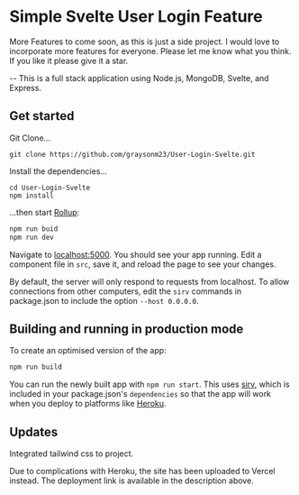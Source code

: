 # Simple Svelte User Login Feature

More Features to come soon, as this is just a side project. I would love to incorporate more features for everyone. Please let me know what you think. If you like it please give it a star.

-- This is a full stack application using Node.js, MongoDB, Svelte, and Express.

## Get started

Git Clone...

`git clone https://github.com/graysonm23/User-Login-Svelte.git`

Install the dependencies...

```bash/terminal
cd User-Login-Svelte
npm install
```

...then start [Rollup](https://rollupjs.org):

```bash
npm run buid
npm run dev
```

Navigate to [localhost:5000](http://localhost:5000). You should see your app running. Edit a component file in `src`, save it, and reload the page to see your changes.

By default, the server will only respond to requests from localhost. To allow connections from other computers, edit the `sirv` commands in package.json to include the option `--host 0.0.0.0`.

## Building and running in production mode

To create an optimised version of the app:

```bash
npm run build
```

You can run the newly built app with `npm run start`. This uses [sirv](https://github.com/lukeed/sirv), which is included in your package.json's `dependencies` so that the app will work when you deploy to platforms like [Heroku](https://heroku.com).

## Updates

Integrated tailwind css to project.

Due to complications with Heroku, the site has been uploaded to Vercel instead. The deployment link is available in the description above.
